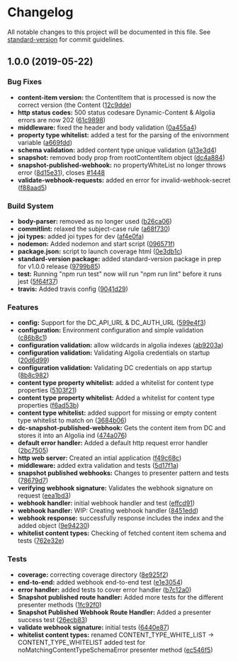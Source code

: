 # Changelog

All notable changes to this project will be documented in this file. See [standard-version](https://github.com/conventional-changelog/standard-version) for commit guidelines.

## 1.0.0 (2019-05-22)


### Bug Fixes

* **content-item version:** the ContentItem that is processed is now the correct version (the Content ([12c9dde](https://github.com/amplience/dc-integrations-algolia/commit/12c9dde))
* **http status codes:** 500 status codesare Dynamic-Content & Algolia errors are now 202 ([61c9898](https://github.com/amplience/dc-integrations-algolia/commit/61c9898))
* **middleware:** fixed the header and body validation ([0a455a4](https://github.com/amplience/dc-integrations-algolia/commit/0a455a4))
* **property type whitelist:** added a test for the parsing of the enivornment variable ([a669fdd](https://github.com/amplience/dc-integrations-algolia/commit/a669fdd))
* **schema validation:** added content type unique validation ([a13e3d4](https://github.com/amplience/dc-integrations-algolia/commit/a13e3d4))
* **snapshot:** removed body prop from rootContentItem object ([dc4a884](https://github.com/amplience/dc-integrations-algolia/commit/dc4a884))
* **snapshot-published-webhook:** no propertyWhiteList no longer throws error ([8d15e31](https://github.com/amplience/dc-integrations-algolia/commit/8d15e31)), closes [#1448](https://github.com/amplience/dc-integrations-algolia/issues/1448)
* **validate-webhook-requests:** added en error for invalid-webhook-secret ([f88aad5](https://github.com/amplience/dc-integrations-algolia/commit/f88aad5))


### Build System

* **body-parser:** removed as no longer used ([b26ca06](https://github.com/amplience/dc-integrations-algolia/commit/b26ca06))
* **commitlint:** relaxed the subject-case rule ([a68f730](https://github.com/amplience/dc-integrations-algolia/commit/a68f730))
* **joi types:** added joi types for dev ([af4e0fa](https://github.com/amplience/dc-integrations-algolia/commit/af4e0fa))
* **nodemon:** Added nodemon and start script ([096571f](https://github.com/amplience/dc-integrations-algolia/commit/096571f))
* **package.json:** script to launch coverage html ([0e3db1c](https://github.com/amplience/dc-integrations-algolia/commit/0e3db1c))
* **standard-version package:** added standard-version package in prep for v1.0.0 release ([9799b85](https://github.com/amplience/dc-integrations-algolia/commit/9799b85))
* **test:** Running "npm run test" now will run "npm run lint" before it runs jest ([5f64f37](https://github.com/amplience/dc-integrations-algolia/commit/5f64f37))
* **travis:** Added travis config ([9041d29](https://github.com/amplience/dc-integrations-algolia/commit/9041d29))


### Features

* **config:** Support for the DC_API_URL & DC_AUTH_URL ([599e4f3](https://github.com/amplience/dc-integrations-algolia/commit/599e4f3))
* **configuration:** Environment configuration and simple validation ([c86b8c1](https://github.com/amplience/dc-integrations-algolia/commit/c86b8c1))
* **configuration validation:** allow wildcards in algolia indexes ([ab9203a](https://github.com/amplience/dc-integrations-algolia/commit/ab9203a))
* **configuration validation:** Validating Algolia credentials on startup ([20d6d99](https://github.com/amplience/dc-integrations-algolia/commit/20d6d99))
* **configuration validation:** Validating DC credentials on app startup ([8b8c982](https://github.com/amplience/dc-integrations-algolia/commit/8b8c982))
* **content type property whitelist:** added a whitelist for content type properties ([5103f21](https://github.com/amplience/dc-integrations-algolia/commit/5103f21))
* **content type property whitelist:** Added a whitelist for content type properties ([f6ad53b](https://github.com/amplience/dc-integrations-algolia/commit/f6ad53b))
* **content type whitelist:** added support for missing or empty content type whitelist to match on ([3684b06](https://github.com/amplience/dc-integrations-algolia/commit/3684b06))
* **dc-snapshot-published-webhook:** Gets the content item from DC and stores it into an Algolia ind ([474a076](https://github.com/amplience/dc-integrations-algolia/commit/474a076))
* **default error handler:** Added a default http request error handler ([2bc7505](https://github.com/amplience/dc-integrations-algolia/commit/2bc7505))
* **http web server:** Created an intial application ([f49c68c](https://github.com/amplience/dc-integrations-algolia/commit/f49c68c))
* **middleware:** added extra validation and tests ([5d17f1a](https://github.com/amplience/dc-integrations-algolia/commit/5d17f1a))
* **snapshot published webhooks:** Changes to presenter pattern and tests ([78679d7](https://github.com/amplience/dc-integrations-algolia/commit/78679d7))
* **verifying webhook signature:** Validates the webhook signature on request ([eea1bd3](https://github.com/amplience/dc-integrations-algolia/commit/eea1bd3))
* **webhook handler:** initial webhook handler and test ([effcd91](https://github.com/amplience/dc-integrations-algolia/commit/effcd91))
* **webhook handler:** WIP: Creating webhook handler ([8451edd](https://github.com/amplience/dc-integrations-algolia/commit/8451edd))
* **webhook response:** successfully response includes the index and the added object ([9e94230](https://github.com/amplience/dc-integrations-algolia/commit/9e94230))
* **whitelist content types:** Checking of fetched content item schema and tests ([762e32e](https://github.com/amplience/dc-integrations-algolia/commit/762e32e))


### Tests

* **coverage:** correcting coverage directory ([8e925f2](https://github.com/amplience/dc-integrations-algolia/commit/8e925f2))
* **end-to-end:** added webhook end-to-end test ([e1e3054](https://github.com/amplience/dc-integrations-algolia/commit/e1e3054))
* **error handler:** added tests to cover error handler ([b7c12a0](https://github.com/amplience/dc-integrations-algolia/commit/b7c12a0))
* **Snapshot published route handler:** Added more tests for the different presenter methods ([1fc92f0](https://github.com/amplience/dc-integrations-algolia/commit/1fc92f0))
* **Snapshot Published Webhook Route Handler:** Added a presenter success test ([26ecb83](https://github.com/amplience/dc-integrations-algolia/commit/26ecb83))
* **validate webhook signature:** initial tests ([6440e87](https://github.com/amplience/dc-integrations-algolia/commit/6440e87))
* **whitelist content types:** renamed CONTENT_TYPE_WHITE_LIST -> CONTENT_TYPE_WHITELIST added test for noMatchingContentTypeSchemaError presenter method ([ec546f5](https://github.com/amplience/dc-integrations-algolia/commit/ec546f5))
